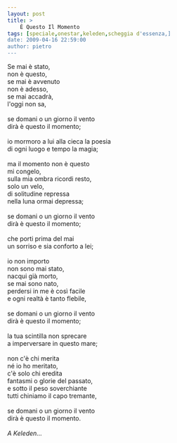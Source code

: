 ```yaml
---
layout: post
title: >
    È Questo Il Momento
tags: [speciale,onestar,keleden,scheggia d'essenza,]
date: 2009-04-16 22:59:00
author: pietro
---
```

Se mai è stato,<br/>non è questo,<br/>se mai è avvenuto<br/>non è adesso,<br/>se mai accadrà,<br/>l'oggi non sa,<br/><br/>se domani o un giorno il vento<br/>dirà è questo il momento;<br/><br/>io mormoro a lui alla cieca la poesia<br/>di ogni luogo e tempo la magia;<br/><br/>ma il momento non è questo<br/>mi congelo,<br/>sulla mia ombra ricordi resto,<br/>solo un velo,<br/>di solitudine repressa<br/>nella luna ormai depressa;<br/><br/>se domani o un giorno il vento<br/>dirà è questo il momento;<br/><br/>che porti prima del mai<br/>un sorriso e sia conforto a lei;<br/><br/>io non importo<br/>non sono mai stato,<br/>nacqui già morto,<br/>se mai sono nato,<br/>perdersi in me è così facile<br/>e ogni realtà è tanto flebile,<br/><br/>se domani o un giorno il vento<br/>dirà è questo il momento;<br/><br/>la tua scintilla non sprecare<br/>a imperversare in questo mare;<br/><br/>non c'è chi merita<br/>né io ho meritato,<br/>c'è solo chi eredita<br/>fantasmi o glorie del passato,<br/>e sotto il peso soverchiante<br/>tutti chiniamo il capo tremante,<br/><br/>se domani o un giorno il vento<br/> dirà è questo il momento.<br/><br/><span style="font-style: italic">A Keleden...</span>
